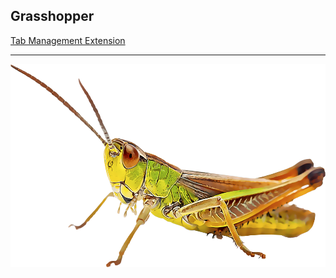 ## Grasshopper

[Tab Management Extension](https://addons.mozilla.org/en-US/firefox/addon/grasshopper-urls/)

---

![](img/grasshopper.png)